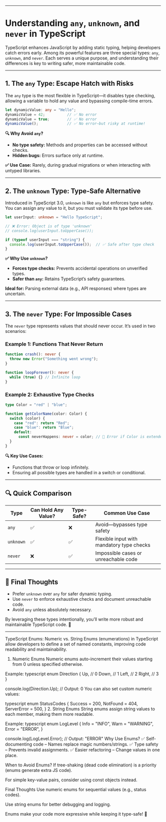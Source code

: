 

---

# Understanding `any`, `unknown`, and `never` in TypeScript

TypeScript enhances JavaScript by adding static typing, helping developers catch errors early. Among its powerful features are three special types: `any`, `unknown`, and `never`. Each serves a unique purpose, and understanding their differences is key to writing safer, more maintainable code.

---

## 1. The `any` Type: Escape Hatch with Risks

The `any` type is the most flexible in TypeScript—it disables type checking, allowing a variable to hold any value and bypassing compile-time errors.

```typescript
let dynamicValue: any = "Hello";
dynamicValue = 42;          // ✅ No error  
dynamicValue = true;        // ✅ No error  
dynamicValue();             // ✅ No error—but risky at runtime!
```

**🔍 Why Avoid `any`?**

* **No type safety:** Methods and properties can be accessed without checks.
* **Hidden bugs:** Errors surface only at runtime.

**✅ Use Case:** Rarely, during gradual migrations or when interacting with untyped libraries.

---

## 2. The `unknown` Type: Type-Safe Alternative

Introduced in TypeScript 3.0, `unknown` is like `any` but enforces type safety. You can assign any value to it, but you must validate its type before use.

```typescript
let userInput: unknown = "Hello TypeScript";

// ❌ Error: Object is of type 'unknown'
// console.log(userInput.toUpperCase());

if (typeof userInput === "string") {
  console.log(userInput.toUpperCase());  // ✅ Safe after type check
}
```

**✅ Why Use `unknown`?**

* **Forces type checks:** Prevents accidental operations on unverified types.
* **Safer than `any`:** Retains TypeScript’s safety guarantees.

**Ideal for:** Parsing external data (e.g., API responses) where types are uncertain.

---

## 3. The `never` Type: For Impossible Cases

The `never` type represents values that should never occur. It’s used in two scenarios:

### Example 1: Functions That Never Return

```typescript
function crash(): never {
  throw new Error("Something went wrong");
}

function loopForever(): never {
  while (true) {} // Infinite loop
}
```

### Example 2: Exhaustive Type Checks

```typescript
type Color = "red" | "blue";

function getColorName(color: Color) {
  switch (color) {
    case "red": return "Red";
    case "blue": return "Blue";
    default:
      const neverHappens: never = color; // 🚨 Error if Color is extended
  }
}
```

**🔍 Key Use Cases:**

* Functions that throw or loop infinitely.
* Ensuring all possible types are handled in a switch or conditional.

---

## 🔍 Quick Comparison

| Type      | Can Hold Any Value? | Type-Safe? | Common Use Case                           |
| --------- | ------------------- | ---------- | ----------------------------------------- |
| `any`     | ✅                   | ❌          | Avoid—bypasses type safety                |
| `unknown` | ✅                   | ✅          | Flexible input with mandatory type checks |
| `never`   | ❌                   | ✅          | Impossible cases or unreachable code      |

---

## 🧠 Final Thoughts

* Prefer `unknown` over `any` for safer dynamic typing.
* Use `never` to enforce exhaustive checks and document unreachable code.
* Avoid `any` unless absolutely necessary.

By leveraging these types intentionally, you’ll write more robust and maintainable TypeScript code. 🚀

---
TypeScript Enums: Numeric vs. String
Enums (enumerations) in TypeScript allow developers to define a set of named constants, improving code readability and maintainability.

1. Numeric Enums
Numeric enums auto-increment their values starting from 0 unless specified otherwise.

Example:
typescript
enum Direction {
    Up,      // 0
    Down,    // 1
    Left,    // 2
    Right,   // 3
}

console.log(Direction.Up); // Output: 0
You can also set custom numeric values:

typescript
enum StatusCodes {
    Success = 200,
    NotFound = 404,
    ServerError = 500,
}
2. String Enums
String enums assign string values to each member, making them more readable.

Example:
typescript
enum LogLevel {
    Info = "INFO",
    Warn = "WARNING",
    Error = "ERROR",
}

console.log(LogLevel.Error); // Output: "ERROR"
Why Use Enums?
✅ Self-documenting code – Names replace magic numbers/strings.
✅ Type safety – Prevents invalid assignments.
✅ Easier refactoring – Change values in one place.

When to Avoid Enums?
If tree-shaking (dead code elimination) is a priority (enums generate extra JS code).

For simple key-value pairs, consider using const objects instead.

Final Thoughts
Use numeric enums for sequential values (e.g., status codes).

Use string enums for better debugging and logging.

Enums make your code more expressive while keeping it type-safe! 🚀

